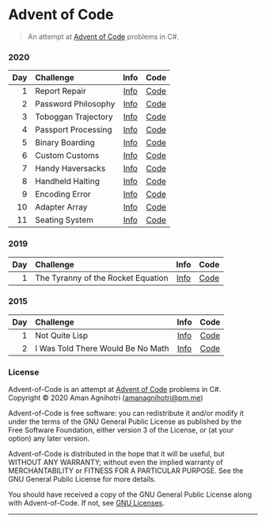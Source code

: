 # Advent of Code

> An attempt at [Advent of Code](https://adventofcode.com/) problems in C#.

### 2020

| Day | Challenge           |         Info         |         Code         |
|----:|:--------------------|:--------------------:|:--------------------:|
|   1 | Report Repair       | [Info][Info-2020-01] | [Code][Code-2020-01] |
|   2 | Password Philosophy | [Info][Info-2020-02] | [Code][Code-2020-02] |
|   3 | Toboggan Trajectory | [Info][Info-2020-03] | [Code][Code-2020-03] |
|   4 | Passport Processing | [Info][Info-2020-04] | [Code][Code-2020-04] |
|   5 | Binary Boarding     | [Info][Info-2020-05] | [Code][Code-2020-05] |
|   6 | Custom Customs      | [Info][Info-2020-06] | [Code][Code-2020-06] |
|   7 | Handy Haversacks    | [Info][Info-2020-07] | [Code][Code-2020-07] |
|   8 | Handheld Halting    | [Info][Info-2020-08] | [Code][Code-2020-08] |
|   9 | Encoding Error      | [Info][Info-2020-09] | [Code][Code-2020-09] |
|  10 | Adapter Array       | [Info][Info-2020-10] | [Code][Code-2020-10] |
|  11 | Seating System      | [Info][Info-2020-11] | [Code][Code-2020-11] |

[Info-2020-01]: https://adventofcode.com/2020/day/1   "Day 1: Report Repair"
[Info-2020-02]: https://adventofcode.com/2020/day/2   "Day 2: Password Philosophy"
[Info-2020-03]: https://adventofcode.com/2020/day/3   "Day 3: Toboggan Trajectory"
[Info-2020-04]: https://adventofcode.com/2020/day/4   "Day 4: Passport Processing"
[Info-2020-05]: https://adventofcode.com/2020/day/5   "Day 5: Binary Boarding"
[Info-2020-06]: https://adventofcode.com/2020/day/6   "Day 6: Custom Customs"
[Info-2020-07]: https://adventofcode.com/2020/day/7   "Day 7: Handy Haversacks"
[Info-2020-08]: https://adventofcode.com/2020/day/8   "Day 8: Handheld Halting"
[Info-2020-09]: https://adventofcode.com/2020/day/9   "Day 9: Encoding Error"
[Info-2020-10]: https://adventofcode.com/2020/day/10  "Day 10: Adapter Array"
[Info-2020-11]: https://adventofcode.com/2020/day/11  "Day 11: Seating System"

[Code-2020-01]: /src/ReportRepair/Program.cs          "ReportRepair/Program.cs"
[Code-2020-02]: /src/PasswordPhilosophy/Program.cs    "PasswordPhilosophy/Program.cs"
[Code-2020-03]: /src/TobogganTrajectory/Program.cs    "TobogganTrajectory/Program.cs"
[Code-2020-04]: /src/PassportProcessing/Program.cs    "PassportProcessing/Program.cs"
[Code-2020-05]: /src/BinaryBoarding/Program.cs        "BinaryBoarding/Program.cs"
[Code-2020-06]: /src/CustomCustoms/Program.cs         "CustomCustoms/Program.cs"
[Code-2020-07]: /src/HandyHaversacks/Program.cs       "HandyHaversacks/Program.cs"
[Code-2020-08]: /src/HandheldHalting/Program.cs       "HandheldHalting/Program.cs"
[Code-2020-09]: /src/EncodingError/Program.cs         "EncodingError/Program.cs"
[Code-2020-10]: /src/AdapterArray/Program.cs          "AdapterArray/Program.cs"
[Code-2020-11]: /src/SeatingSystem/Program.cs         "SeatingSystem/Program.cs"

### 2019

| Day | Challenge                          |         Info         |         Code         |
|----:|:-----------------------------------|:--------------------:|:--------------------:|
|   1 | The Tyranny of the Rocket Equation | [Info][Info-2019-01] | [Code][Code-2019-01] |

[Info-2019-01]: https://adventofcode.com/2019/day/1   "Day 1: The Tyranny of the Rocket Equation"

[Code-2019-01]: /src/RocketEquation/Program.cs        "RocketEquation/Program.cs"

### 2015

| Day | Challenge                         |         Info         |         Code         |
|----:|:----------------------------------|:--------------------:|:--------------------:|
|   1 | Not Quite Lisp                    | [Info][Info-2015-01] | [Code][Code-2015-01] |
|   2 | I Was Told There Would Be No Math | [Info][Info-2015-01] | [Code][Code-2015-01] |

[Info-2015-01]: https://adventofcode.com/2015/day/1   "Day 1: Not Quite Lisp"
[Info-2015-02]: https://adventofcode.com/2015/day/2   "Day 2: I Was Told There Would Be No Math"

[Code-2015-01]: /src/NotQuiteLisp/Program.cs          "NotQuiteLisp/Program.cs"
[Code-2015-02]: /src/RectangularPrism/Program.cs      "RectangularPrism/Program.cs"

### License

Advent-of-Code is an attempt at [Advent of Code](https://adventofcode.com/) problems in C#.  
Copyright © 2020  Aman Agnihotri (amanagnihotri@pm.me)

Advent-of-Code is free software: you can redistribute it and/or modify
it under the terms of the GNU General Public License as published
by the Free Software Foundation, either version 3 of the License, or
(at your option) any later version.

Advent-of-Code is distributed in the hope that it will be useful,
but WITHOUT ANY WARRANTY; without even the implied warranty of
MERCHANTABILITY or FITNESS FOR A PARTICULAR PURPOSE.  See the
GNU General Public License for more details.

You should have received a copy of the GNU General Public License
along with Advent-of-Code.  If not, see [GNU Licenses](https://www.gnu.org/licenses/).

---
